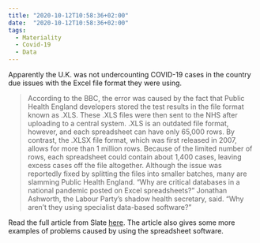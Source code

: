 ```yaml
---
title: "2020-10-12T10:58:36+02:00"
date:  "2020-10-12T10:58:36+02:00"
tags:
  - Materiality
  - Covid-19
  - Data
---
```


Apparently the U.K. was not undercounting COVID-19 cases in the country due issues with the Excel file format they were using.

> According to the BBC, the error was caused by the fact that Public Health England developers stored the test results in the file format known as .XLS. These .XLS files were then sent to the NHS after uploading to a central system. .XLS is an outdated file format, however, and each spreadsheet can have only 65,000 rows. By contrast, the .XLSX file format, which was first released in 2007, allows for more than 1 million rows. Because of the limited number of rows, each spreadsheet could contain about 1,400 cases, leaving excess cases off the file altogether. Although the issue was reportedly fixed by splitting the files into smaller batches, many are slamming Public Health England. “Why are critical databases in a national pandemic posted on Excel spreadsheets?” Jonathan Ashworth, the Labour Party’s shadow health secretary, said. “Why aren’t they using specialist data-based software?”

Read the full article from Slate [here](https://web.archive.org/web/20201011043151/https://slate.com/technology/2020/10/u-k-covid-19-spike-caused-by-microsoft-excel-error.html). The article also gives some more examples of problems caused by using the spreadsheet software.
